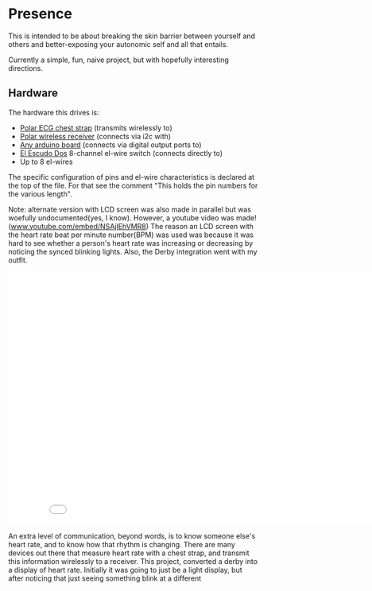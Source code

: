 Presence
========

This is intended to be about breaking the skin barrier between yourself and others and better-exposing your autonomic self and all that entails.

Currently a simple, fun, naive project, but with hopefully interesting directions.

Hardware
--------

The hardware this drives is:

- [Polar ECG chest strap](http://www.amazon.com/Polar-T31-Coded-Transmitter-Belt/dp/B000ARDPPU) (transmits wirelessly to)
- [Polar wireless receiver](http://danjuliodesigns.com/sparkfun/sparkfun.html) (connects via i2c with)
- [Any arduino board](http://www.arduino.cc/) (connects via digital output ports to)
- [El Escudo Dos](https://www.sparkfun.com/products/10878) 8-channel el-wire switch (connects directly to)
- Up to 8 el-wires

The specific configuration of pins and el-wire characteristics is declared at the top of the file. For that see the comment "This holds the pin numbers for the various length".


Note: alternate version with LCD screen was also made in parallel but was woefully undocumented(yes, I know). However, a youtube video was made!(www.youtube.com/embed/NSAjIEhVMR8) The reason an LCD screen with the heart rate beat per minute number(BPM) was used was because it was hard to see whether a person's heart rate was increasing or decreasing by noticing the synced blinking lights. Also, the Derby integration went with my outfit. 

<iframe width="854" height="510" src="//www.youtube.com/embed/NSAjIEhVMR8" frameborder="0" allowfullscreen></iframe>

An extra level of communication, beyond words, is to know someone else's heart rate, and to know how that rhythm is changing. There are many devices out there that measure heart rate with a chest strap, and transmit this information wirelessly to a receiver. This project, converted a derby into a display of heart rate. Initially it was going to just be a light display, but after noticing that just seeing something blink at a different 
